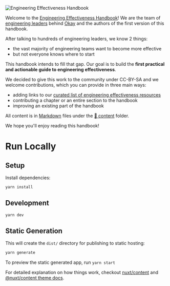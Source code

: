 ![Engineering Effectiveness Handbook](https://user-images.githubusercontent.com/57263858/164341618-1f2f23b4-6359-4ace-8735-9c879b56c753.jpg)

Welcome to the [Engineering Effectiveness Handbook](https://www.okayhq.com/handbook/)! We are the team of [engineering leaders](https://www.okayhq.com/about) behind [Okay](https://www.okayhq.com) and the authors of the first version of this handbook.

After talking to hundreds of engineering leaders, we know 2 things:
* the vast majority of engineering teams want to become more effective
* but not everyone knows where to start

This handbook intends to fill that gap. Our goal is to build the **first practical and actionable guide to engineering effectiveness**.

We decided to give this work to the community under CC-BY-SA and we welcome contributions, which you can provide in three main ways:
* adding links to our [curated list of engineering effectiveness resources](./content/en/resources.md)
* contributing a chapter or an entire section to the handbook
* improving an existing part of the handbook

All content is in [Markdown](https://www.markdownguide.org/getting-started/#what-is-markdown) files under the [📁 content](./content/en) folder.

We hope you'll enjoy reading this handbook!


# Run Locally

## Setup

Install dependencies:

```bash
yarn install
```

## Development

```bash
yarn dev
```

## Static Generation

This will create the `dist/` directory for publishing to static hosting:

```bash
yarn generate
```

To preview the static generated app, run `yarn start`

For detailed explanation on how things work, checkout [nuxt/content](https://content.nuxtjs.org) and [@nuxt/content theme docs](https://content.nuxtjs.org/themes-docs).
